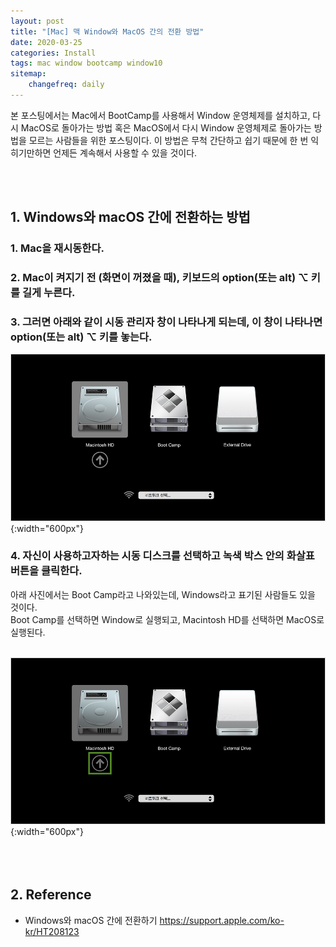 ```yaml
---
layout: post
title: "[Mac] 맥 Window와 MacOS 간의 전환 방법"
date: 2020-03-25
categories: Install
tags: mac window bootcamp window10
sitemap:
    changefreq: daily
---
```


본 포스팅에서는 Mac에서 BootCamp를 사용해서 Window 운영체제를 설치하고, 다시 MacOS로 돌아가는 방법 혹은 MacOS에서 다시 Window 운영체제로 돌아가는 방법을 모르는 사람들을 위한 포스팅이다. 이 방법은 무척 간단하고 쉽기 때문에 한 번 익히기만하면 언제든 계속해서 사용할 수 있을 것이다.  
<br/>

<br/>

## 1. Windows와 macOS 간에 전환하는 방법

### 1. Mac을 재시동한다.

### 2. Mac이 켜지기 전 (화면이 꺼졌을 때), 키보드의 option(또는 alt) ⌥ 키를 길게 누른다.

### 3. 그러면 아래와 같이 시동 관리자 창이 나타나게 되는데, 이 창이 나타나면 option(또는 alt) ⌥ 키를 놓는다.
![change](/assets/img/post/Install/Window10/change.png){:width="600px"}  

### 4. 자신이 사용하고자하는 시동 디스크를 선택하고 녹색 박스 안의 화살표 버튼을 클릭한다.
아래 사진에서는 Boot Camp라고 나와있는데, Windows라고 표기된 사람들도 있을 것이다.  
Boot Camp를 선택하면 Window로 실행되고, Macintosh HD를 선택하면 MacOS로 실행된다.  
<br/>

![change-select](/assets/img/post/Install/Window10/change-select.png){:width="600px"}  
<br/><br/><br/>

## 2. Reference
- Windows와 macOS 간에 전환하기 <https://support.apple.com/ko-kr/HT208123>
<br/><br/><br/>